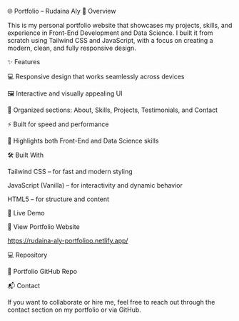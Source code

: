 🌐 Portfolio – Rudaina Aly
📌 Overview

This is my personal portfolio website that showcases my projects, skills, and experience in Front-End Development and Data Science.
I built it from scratch using Tailwind CSS and JavaScript, with a focus on creating a modern, clean, and fully responsive design.

✨ Features

💻 Responsive design that works seamlessly across devices

🖼 Interactive and visually appealing UI

📁 Organized sections: About, Skills, Projects, Testimonials, and Contact

⚡ Built for speed and performance

🧠 Highlights both Front-End and Data Science skills

🛠️ Built With

Tailwind CSS – for fast and modern styling

JavaScript (Vanilla) – for interactivity and dynamic behavior

HTML5 – for structure and content

📸 Live Demo 

🔗 View Portfolio Website

https://rudaina-aly-portfolioo.netlify.app/

💻 Repository

📁 Portfolio GitHub Repo

📬 Contact

If you want to collaborate or hire me, feel free to reach out through the contact section on my portfolio or via GitHub.
